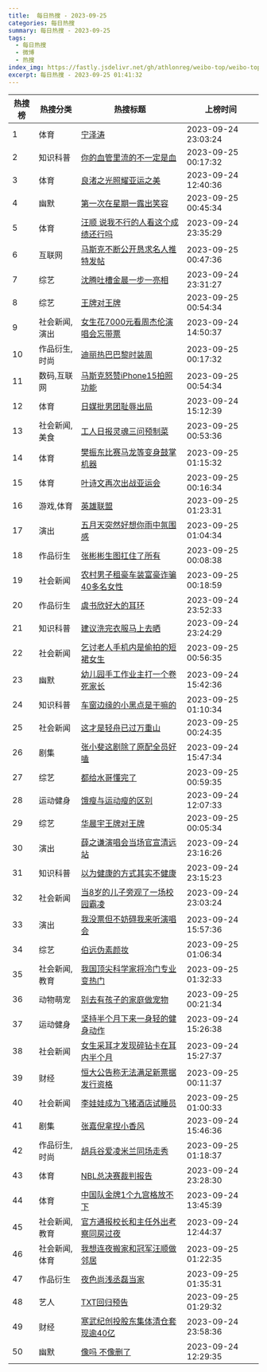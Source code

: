 ```yaml
---
title:  每日热搜 - 2023-09-25
categories: 每日热搜
summary: 每日热搜 - 2023-09-25
tags:
  - 每日热搜
  - 微博
  - 热搜
index_img: https://fastly.jsdelivr.net/gh/athlonreg/weibo-top/weibo-top.jpeg
excerpt: 每日热搜 - 2023-09-25 01:41:32
---
```


| 热搜榜 | 热搜分类 | 热搜标题 | 上榜时间 |
| --- | --- | --- | --- |
| 1 | 体育 | [宁泽涛](https://s.weibo.com/weibo%3Fq%3D%2523%E5%AE%81%E6%B3%BD%E6%B6%9B%2523) | 2023-09-24 23:03:24 | 
| 2 | 知识科普 | [你的血管里流的不一定是血](https://s.weibo.com/weibo%3Fq%3D%2523%E4%BD%A0%E7%9A%84%E8%A1%80%E7%AE%A1%E9%87%8C%E6%B5%81%E7%9A%84%E4%B8%8D%E4%B8%80%E5%AE%9A%E6%98%AF%E8%A1%80%2523) | 2023-09-25 00:17:32 | 
| 3 | 体育 | [良渚之光照耀亚运之美](https://s.weibo.com/weibo%3Fq%3D%2523%E8%89%AF%E6%B8%9A%E4%B9%8B%E5%85%89%E7%85%A7%E8%80%80%E4%BA%9A%E8%BF%90%E4%B9%8B%E7%BE%8E%2523) | 2023-09-24 12:40:36 | 
| 4 | 幽默 | [第一次在星期一露出笑容](https://s.weibo.com/weibo%3Fq%3D%2523%E7%AC%AC%E4%B8%80%E6%AC%A1%E5%9C%A8%E6%98%9F%E6%9C%9F%E4%B8%80%E9%9C%B2%E5%87%BA%E7%AC%91%E5%AE%B9%2523) | 2023-09-25 00:45:34 | 
| 5 | 体育 | [汪顺 说我不行的人看这个成绩还行吗](https://s.weibo.com/weibo%3Fq%3D%2523%E6%B1%AA%E9%A1%BA%20%E8%AF%B4%E6%88%91%E4%B8%8D%E8%A1%8C%E7%9A%84%E4%BA%BA%E7%9C%8B%E8%BF%99%E4%B8%AA%E6%88%90%E7%BB%A9%E8%BF%98%E8%A1%8C%E5%90%97%2523) | 2023-09-24 23:35:29 | 
| 6 | 互联网 | [马斯克不断公开恳求名人推特发帖](https://s.weibo.com/weibo%3Fq%3D%2523%E9%A9%AC%E6%96%AF%E5%85%8B%E4%B8%8D%E6%96%AD%E5%85%AC%E5%BC%80%E6%81%B3%E6%B1%82%E5%90%8D%E4%BA%BA%E6%8E%A8%E7%89%B9%E5%8F%91%E5%B8%96%2523) | 2023-09-25 00:47:36 | 
| 7 | 综艺 | [沈腾吐槽金晨一步一亮相](https://s.weibo.com/weibo%3Fq%3D%2523%E6%B2%88%E8%85%BE%E5%90%90%E6%A7%BD%E9%87%91%E6%99%A8%E4%B8%80%E6%AD%A5%E4%B8%80%E4%BA%AE%E7%9B%B8%2523) | 2023-09-24 23:31:27 | 
| 8 | 综艺 | [王牌对王牌](https://s.weibo.com/weibo%3Fq%3D%2523%E7%8E%8B%E7%89%8C%E5%AF%B9%E7%8E%8B%E7%89%8C%2523) | 2023-09-25 00:54:34 | 
| 9 | 社会新闻,演出 | [女生花7000元看周杰伦演唱会忘带票](https://s.weibo.com/weibo%3Fq%3D%2523%E5%A5%B3%E7%94%9F%E8%8A%B17000%E5%85%83%E7%9C%8B%E5%91%A8%E6%9D%B0%E4%BC%A6%E6%BC%94%E5%94%B1%E4%BC%9A%E5%BF%98%E5%B8%A6%E7%A5%A8%2523) | 2023-09-24 14:50:37 | 
| 10 | 作品衍生,时尚 | [迪丽热巴巴黎时装周](https://s.weibo.com/weibo%3Fq%3D%2523%E8%BF%AA%E4%B8%BD%E7%83%AD%E5%B7%B4%E5%B7%B4%E9%BB%8E%E6%97%B6%E8%A3%85%E5%91%A8%2523) | 2023-09-25 00:17:32 | 
| 11 | 数码,互联网 | [马斯克怒赞iPhone15拍照功能](https://s.weibo.com/weibo%3Fq%3D%2523%E9%A9%AC%E6%96%AF%E5%85%8B%E6%80%92%E8%B5%9EiPhone15%E6%8B%8D%E7%85%A7%E5%8A%9F%E8%83%BD%2523) | 2023-09-25 00:54:34 | 
| 12 | 体育 | [日媒批男团耻辱出局](https://s.weibo.com/weibo%3Fq%3D%2523%E6%97%A5%E5%AA%92%E6%89%B9%E7%94%B7%E5%9B%A2%E8%80%BB%E8%BE%B1%E5%87%BA%E5%B1%80%2523) | 2023-09-24 15:12:39 | 
| 13 | 社会新闻,美食 | [工人日报灵魂三问预制菜](https://s.weibo.com/weibo%3Fq%3D%2523%E5%B7%A5%E4%BA%BA%E6%97%A5%E6%8A%A5%E7%81%B5%E9%AD%82%E4%B8%89%E9%97%AE%E9%A2%84%E5%88%B6%E8%8F%9C%2523) | 2023-09-25 00:53:36 | 
| 14 | 体育 | [樊振东比赛马龙等变身鼓掌机器](https://s.weibo.com/weibo%3Fq%3D%2523%E6%A8%8A%E6%8C%AF%E4%B8%9C%E6%AF%94%E8%B5%9B%E9%A9%AC%E9%BE%99%E7%AD%89%E5%8F%98%E8%BA%AB%E9%BC%93%E6%8E%8C%E6%9C%BA%E5%99%A8%2523) | 2023-09-25 01:15:32 | 
| 15 | 体育 | [叶诗文再次出战亚运会](https://s.weibo.com/weibo%3Fq%3D%2523%E5%8F%B6%E8%AF%97%E6%96%87%E5%86%8D%E6%AC%A1%E5%87%BA%E6%88%98%E4%BA%9A%E8%BF%90%E4%BC%9A%2523) | 2023-09-25 00:16:34 | 
| 16 | 游戏,体育 | [英雄联盟](https://s.weibo.com/weibo%3Fq%3D%2523%E8%8B%B1%E9%9B%84%E8%81%94%E7%9B%9F%2523) | 2023-09-25 01:23:31 | 
| 17 | 演出 | [五月天突然好想你雨中氛围感](https://s.weibo.com/weibo%3Fq%3D%2523%E4%BA%94%E6%9C%88%E5%A4%A9%E7%AA%81%E7%84%B6%E5%A5%BD%E6%83%B3%E4%BD%A0%E9%9B%A8%E4%B8%AD%E6%B0%9B%E5%9B%B4%E6%84%9F%2523) | 2023-09-25 01:04:34 | 
| 18 | 作品衍生 | [张彬彬生图扛住了所有](https://s.weibo.com/weibo%3Fq%3D%2523%E5%BC%A0%E5%BD%AC%E5%BD%AC%E7%94%9F%E5%9B%BE%E6%89%9B%E4%BD%8F%E4%BA%86%E6%89%80%E6%9C%89%2523) | 2023-09-25 00:08:38 | 
| 19 | 社会新闻 | [农村男子租豪车装富豪诈骗40多名女性](https://s.weibo.com/weibo%3Fq%3D%2523%E5%86%9C%E6%9D%91%E7%94%B7%E5%AD%90%E7%A7%9F%E8%B1%AA%E8%BD%A6%E8%A3%85%E5%AF%8C%E8%B1%AA%E8%AF%88%E9%AA%9740%E5%A4%9A%E5%90%8D%E5%A5%B3%E6%80%A7%2523) | 2023-09-25 00:18:59 | 
| 20 | 作品衍生 | [虞书欣好大的耳环](https://s.weibo.com/weibo%3Fq%3D%2523%E8%99%9E%E4%B9%A6%E6%AC%A3%E5%A5%BD%E5%A4%A7%E7%9A%84%E8%80%B3%E7%8E%AF%2523) | 2023-09-24 23:52:33 | 
| 21 | 知识科普 | [建议洗完衣服马上去晒](https://s.weibo.com/weibo%3Fq%3D%2523%E5%BB%BA%E8%AE%AE%E6%B4%97%E5%AE%8C%E8%A1%A3%E6%9C%8D%E9%A9%AC%E4%B8%8A%E5%8E%BB%E6%99%92%2523) | 2023-09-24 23:24:29 | 
| 22 | 社会新闻 | [乞讨老人手机内是偷拍的短裙女生](https://s.weibo.com/weibo%3Fq%3D%2523%E4%B9%9E%E8%AE%A8%E8%80%81%E4%BA%BA%E6%89%8B%E6%9C%BA%E5%86%85%E6%98%AF%E5%81%B7%E6%8B%8D%E7%9A%84%E7%9F%AD%E8%A3%99%E5%A5%B3%E7%94%9F%2523) | 2023-09-25 00:56:35 | 
| 23 | 幽默 | [幼儿园手工作业主打一个卷死家长](https://s.weibo.com/weibo%3Fq%3D%2523%E5%B9%BC%E5%84%BF%E5%9B%AD%E6%89%8B%E5%B7%A5%E4%BD%9C%E4%B8%9A%E4%B8%BB%E6%89%93%E4%B8%80%E4%B8%AA%E5%8D%B7%E6%AD%BB%E5%AE%B6%E9%95%BF%2523) | 2023-09-24 15:42:36 | 
| 24 | 知识科普 | [车窗边缘的小黑点是干嘛的](https://s.weibo.com/weibo%3Fq%3D%2523%E8%BD%A6%E7%AA%97%E8%BE%B9%E7%BC%98%E7%9A%84%E5%B0%8F%E9%BB%91%E7%82%B9%E6%98%AF%E5%B9%B2%E5%98%9B%E7%9A%84%2523) | 2023-09-25 01:10:34 | 
| 25 | 社会新闻 | [这才是轻舟已过万重山](https://s.weibo.com/weibo%3Fq%3D%2523%E8%BF%99%E6%89%8D%E6%98%AF%E8%BD%BB%E8%88%9F%E5%B7%B2%E8%BF%87%E4%B8%87%E9%87%8D%E5%B1%B1%2523) | 2023-09-25 00:24:35 | 
| 26 | 剧集 | [张小斐这剧除了原配全员好嗑](https://s.weibo.com/weibo%3Fq%3D%2523%E5%BC%A0%E5%B0%8F%E6%96%90%E8%BF%99%E5%89%A7%E9%99%A4%E4%BA%86%E5%8E%9F%E9%85%8D%E5%85%A8%E5%91%98%E5%A5%BD%E5%97%91%2523) | 2023-09-24 15:47:34 | 
| 27 | 综艺 | [都给水哥懂完了](https://s.weibo.com/weibo%3Fq%3D%2523%E9%83%BD%E7%BB%99%E6%B0%B4%E5%93%A5%E6%87%82%E5%AE%8C%E4%BA%86%2523) | 2023-09-25 00:59:35 | 
| 28 | 运动健身 | [饿瘦与运动瘦的区别](https://s.weibo.com/weibo%3Fq%3D%2523%E9%A5%BF%E7%98%A6%E4%B8%8E%E8%BF%90%E5%8A%A8%E7%98%A6%E7%9A%84%E5%8C%BA%E5%88%AB%2523) | 2023-09-24 12:07:33 | 
| 29 | 综艺 | [华晨宇王牌对王牌](https://s.weibo.com/weibo%3Fq%3D%2523%E5%8D%8E%E6%99%A8%E5%AE%87%E7%8E%8B%E7%89%8C%E5%AF%B9%E7%8E%8B%E7%89%8C%2523) | 2023-09-25 00:05:34 | 
| 30 | 演出 | [薛之谦演唱会当场官宣清远站](https://s.weibo.com/weibo%3Fq%3D%2523%E8%96%9B%E4%B9%8B%E8%B0%A6%E6%BC%94%E5%94%B1%E4%BC%9A%E5%BD%93%E5%9C%BA%E5%AE%98%E5%AE%A3%E6%B8%85%E8%BF%9C%E7%AB%99%2523) | 2023-09-24 23:16:26 | 
| 31 | 知识科普 | [以为健康的方式其实不健康](https://s.weibo.com/weibo%3Fq%3D%2523%E4%BB%A5%E4%B8%BA%E5%81%A5%E5%BA%B7%E7%9A%84%E6%96%B9%E5%BC%8F%E5%85%B6%E5%AE%9E%E4%B8%8D%E5%81%A5%E5%BA%B7%2523) | 2023-09-24 23:15:23 | 
| 32 | 社会新闻 | [当8岁的儿子旁观了一场校园霸凌](https://s.weibo.com/weibo%3Fq%3D%2523%E5%BD%938%E5%B2%81%E7%9A%84%E5%84%BF%E5%AD%90%E6%97%81%E8%A7%82%E4%BA%86%E4%B8%80%E5%9C%BA%E6%A0%A1%E5%9B%AD%E9%9C%B8%E5%87%8C%2523) | 2023-09-24 23:03:24 | 
| 33 | 演出 | [我没票但不妨碍我来听演唱会](https://s.weibo.com/weibo%3Fq%3D%2523%E6%88%91%E6%B2%A1%E7%A5%A8%E4%BD%86%E4%B8%8D%E5%A6%A8%E7%A2%8D%E6%88%91%E6%9D%A5%E5%90%AC%E6%BC%94%E5%94%B1%E4%BC%9A%2523) | 2023-09-24 15:57:36 | 
| 34 | 综艺 | [伯远伪素颜妆](https://s.weibo.com/weibo%3Fq%3D%2523%E4%BC%AF%E8%BF%9C%E4%BC%AA%E7%B4%A0%E9%A2%9C%E5%A6%86%2523) | 2023-09-25 01:06:34 | 
| 35 | 社会新闻,教育 | [我国顶尖科学家将冷门专业变热门](https://s.weibo.com/weibo%3Fq%3D%2523%E6%88%91%E5%9B%BD%E9%A1%B6%E5%B0%96%E7%A7%91%E5%AD%A6%E5%AE%B6%E5%B0%86%E5%86%B7%E9%97%A8%E4%B8%93%E4%B8%9A%E5%8F%98%E7%83%AD%E9%97%A8%2523) | 2023-09-25 01:32:33 | 
| 36 | 动物萌宠 | [别去有孩子的家庭做宠物](https://s.weibo.com/weibo%3Fq%3D%2523%E5%88%AB%E5%8E%BB%E6%9C%89%E5%AD%A9%E5%AD%90%E7%9A%84%E5%AE%B6%E5%BA%AD%E5%81%9A%E5%AE%A0%E7%89%A9%2523) | 2023-09-25 00:21:34 | 
| 37 | 运动健身 | [坚持半个月下来一身轻的健身动作](https://s.weibo.com/weibo%3Fq%3D%2523%E5%9D%9A%E6%8C%81%E5%8D%8A%E4%B8%AA%E6%9C%88%E4%B8%8B%E6%9D%A5%E4%B8%80%E8%BA%AB%E8%BD%BB%E7%9A%84%E5%81%A5%E8%BA%AB%E5%8A%A8%E4%BD%9C%2523) | 2023-09-24 15:26:38 | 
| 38 | 社会新闻 | [女生采耳才发现碎钻卡在耳内半个月](https://s.weibo.com/weibo%3Fq%3D%2523%E5%A5%B3%E7%94%9F%E9%87%87%E8%80%B3%E6%89%8D%E5%8F%91%E7%8E%B0%E7%A2%8E%E9%92%BB%E5%8D%A1%E5%9C%A8%E8%80%B3%E5%86%85%E5%8D%8A%E4%B8%AA%E6%9C%88%2523) | 2023-09-24 15:27:37 | 
| 39 | 财经 | [恒大公告称无法满足新票据发行资格](https://s.weibo.com/weibo%3Fq%3D%2523%E6%81%92%E5%A4%A7%E5%85%AC%E5%91%8A%E7%A7%B0%E6%97%A0%E6%B3%95%E6%BB%A1%E8%B6%B3%E6%96%B0%E7%A5%A8%E6%8D%AE%E5%8F%91%E8%A1%8C%E8%B5%84%E6%A0%BC%2523) | 2023-09-25 00:11:37 | 
| 40 | 社会新闻 | [李娃娃成为飞猪酒店试睡员](https://s.weibo.com/weibo%3Fq%3D%2523%E6%9D%8E%E5%A8%83%E5%A8%83%E6%88%90%E4%B8%BA%E9%A3%9E%E7%8C%AA%E9%85%92%E5%BA%97%E8%AF%95%E7%9D%A1%E5%91%98%2523) | 2023-09-25 01:00:33 | 
| 41 | 剧集 | [张嘉倪拿捏小香风](https://s.weibo.com/weibo%3Fq%3D%2523%E5%BC%A0%E5%98%89%E5%80%AA%E6%8B%BF%E6%8D%8F%E5%B0%8F%E9%A6%99%E9%A3%8E%2523) | 2023-09-24 15:46:36 | 
| 42 | 作品衍生,时尚 | [胡兵谷爱凌米兰同场走秀](https://s.weibo.com/weibo%3Fq%3D%2523%E8%83%A1%E5%85%B5%E8%B0%B7%E7%88%B1%E5%87%8C%E7%B1%B3%E5%85%B0%E5%90%8C%E5%9C%BA%E8%B5%B0%E7%A7%80%2523) | 2023-09-25 01:18:37 | 
| 43 | 体育 | [NBL总决赛裁判报告](https://s.weibo.com/weibo%3Fq%3D%2523NBL%E6%80%BB%E5%86%B3%E8%B5%9B%E8%A3%81%E5%88%A4%E6%8A%A5%E5%91%8A%2523) | 2023-09-24 23:28:30 | 
| 44 | 体育 | [中国队金牌1个九宫格放不下](https://s.weibo.com/weibo%3Fq%3D%2523%E4%B8%AD%E5%9B%BD%E9%98%9F%E9%87%91%E7%89%8C1%E4%B8%AA%E4%B9%9D%E5%AE%AB%E6%A0%BC%E6%94%BE%E4%B8%8D%E4%B8%8B%2523) | 2023-09-24 13:45:39 | 
| 45 | 社会新闻,教育 | [官方通报校长和主任外出考察同房过夜](https://s.weibo.com/weibo%3Fq%3D%2523%E5%AE%98%E6%96%B9%E9%80%9A%E6%8A%A5%E6%A0%A1%E9%95%BF%E5%92%8C%E4%B8%BB%E4%BB%BB%E5%A4%96%E5%87%BA%E8%80%83%E5%AF%9F%E5%90%8C%E6%88%BF%E8%BF%87%E5%A4%9C%2523) | 2023-09-24 12:44:37 | 
| 46 | 社会新闻,体育 | [我想连夜搬家和冠军汪顺做邻居](https://s.weibo.com/weibo%3Fq%3D%2523%E6%88%91%E6%83%B3%E8%BF%9E%E5%A4%9C%E6%90%AC%E5%AE%B6%E5%92%8C%E5%86%A0%E5%86%9B%E6%B1%AA%E9%A1%BA%E5%81%9A%E9%82%BB%E5%B1%85%2523) | 2023-09-25 01:22:35 | 
| 47 | 作品衍生 | [夜色尚浅丞磊当家](https://s.weibo.com/weibo%3Fq%3D%2523%E5%A4%9C%E8%89%B2%E5%B0%9A%E6%B5%85%E4%B8%9E%E7%A3%8A%E5%BD%93%E5%AE%B6%2523) | 2023-09-25 01:35:31 | 
| 48 | 艺人 | [TXT回归预告](https://s.weibo.com/weibo%3Fq%3D%2523TXT%E5%9B%9E%E5%BD%92%E9%A2%84%E5%91%8A%2523) | 2023-09-25 01:29:32 | 
| 49 | 财经 | [寒武纪创投股东集体清仓套现逾40亿](https://s.weibo.com/weibo%3Fq%3D%2523%E5%AF%92%E6%AD%A6%E7%BA%AA%E5%88%9B%E6%8A%95%E8%82%A1%E4%B8%9C%E9%9B%86%E4%BD%93%E6%B8%85%E4%BB%93%E5%A5%97%E7%8E%B0%E9%80%BE40%E4%BA%BF%2523) | 2023-09-24 23:58:36 | 
| 50 | 幽默 | [像吗 不像删了](https://s.weibo.com/weibo%3Fq%3D%2523%E5%83%8F%E5%90%97%20%E4%B8%8D%E5%83%8F%E5%88%A0%E4%BA%86%2523) | 2023-09-24 12:29:35 | 
